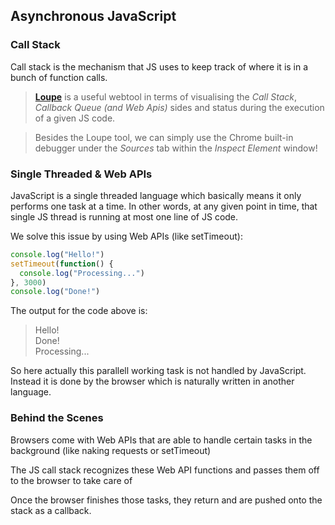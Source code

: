 ## Asynchronous JavaScript
### Call Stack
Call stack is the mechanism that JS uses to keep track of where it is in a bunch of function calls.
> [**Loupe**](http://latentflip.com/loupe/?code=JC5vbignYnV0dG9uJywgJ2NsaWNrJywgZnVuY3Rpb24gb25DbGljaygpIHsKICAgIHNldFRpbWVvdXQoZnVuY3Rpb24gdGltZXIoKSB7CiAgICAgICAgY29uc29sZS5sb2coJ1lvdSBjbGlja2VkIHRoZSBidXR0b24hJyk7ICAgIAogICAgfSwgMjAwMCk7Cn0pOwoKY29uc29sZS5sb2coIkhpISIpOwoKc2V0VGltZW91dChmdW5jdGlvbiB0aW1lb3V0KCkgewogICAgY29uc29sZS5sb2coIkNsaWNrIHRoZSBidXR0b24hIik7Cn0sIDUwMDApOwoKY29uc29sZS5sb2coIldlbGNvbWUgdG8gbG91cGUuIik7!!!PGJ1dHRvbj5DbGljayBtZSE8L2J1dHRvbj4%3D) is a useful webtool in terms of visualising the *Call Stack*, *Callback Queue* *(and Web Apis)* sides and status during the execution of a given JS code.

> Besides the Loupe tool, we can simply use the Chrome built-in debugger under the *Sources* tab within the *Inspect Element* window!

### Single Threaded & Web APIs
JavaScript is a single threaded language which basically means it only performs one task at a time. In other words, at any given point in time, that single JS thread is running at most one line of JS code.

We solve this issue by using Web APIs (like setTimeout):
```javascript
console.log("Hello!")
setTimeout(function() {
  console.log("Processing...")
}, 3000)
console.log("Done!")
```
The output for the code above is:
>Hello!  
Done!  
Processing...

So here actually this parallell working task is not handled by JavaScript. Instead it is done by the browser which is naturally written in another language.

### Behind the Scenes
Browsers come with Web APIs that are able to handle certain tasks in the background (like naking requests or setTimeout)

The JS call stack recognizes these Web API functions and passes them off to the browser to take care of

Once the browser finishes those tasks, they return and are pushed onto the stack as a callback.